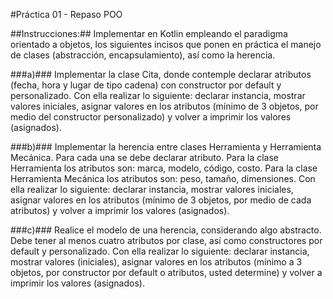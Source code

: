 #Práctica 01 - Repaso POO

##Instrucciones:## Implementar en Kotlin empleando el paradigma orientado a objetos, los siguientes incisos que ponen en práctica el manejo de clases (abstracción, encapsulamiento), así como la herencia.

###a)### Implementar la clase Cita, donde contemple declarar atributos (fecha, hora y lugar de tipo cadena) con constructor por default y personalizado. Con ella realizar lo siguiente: declarar instancia, mostrar valores iniciales, asignar valores en los atributos (mínimo de 3 objetos, por medio del constructor personalizado) y volver a imprimir los valores (asignados).

###b)### Implementar la herencia entre clases Herramienta y Herramienta Mecánica. Para cada una se debe declarar atributo. Para la clase Herramienta los atributos son: marca, modelo, código, costo. Para la clase Herramienta Mecánica los atributos son:  peso, tamaño, dimensiones. Con ella realizar lo siguiente: declarar instancia, mostrar valores iniciales, asignar valores en los atributos (mínimo de 3 objetos, por medio de cada atributos) y volver a imprimir los valores (asignados).

###c)### Realice el modelo de una herencia, considerando algo abstracto.  Debe tener al menos cuatro atributos por clase, así como constructores por default y personalizado. Con ella realizar lo siguiente: declarar instancia, mostrar valores (iniciales), asignar valores en los atributos (mínimo a 3 objetos, por constructor por default o atributos, usted determine) y volver a imprimir los valores (asignados).
